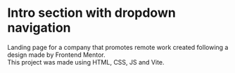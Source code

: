 # Intro section with dropdown navigation  
Landing page for a company that promotes remote work created following a design made by Frontend Mentor.  
This project was made using HTML, CSS, JS and Vite.  
<br>
<br>
